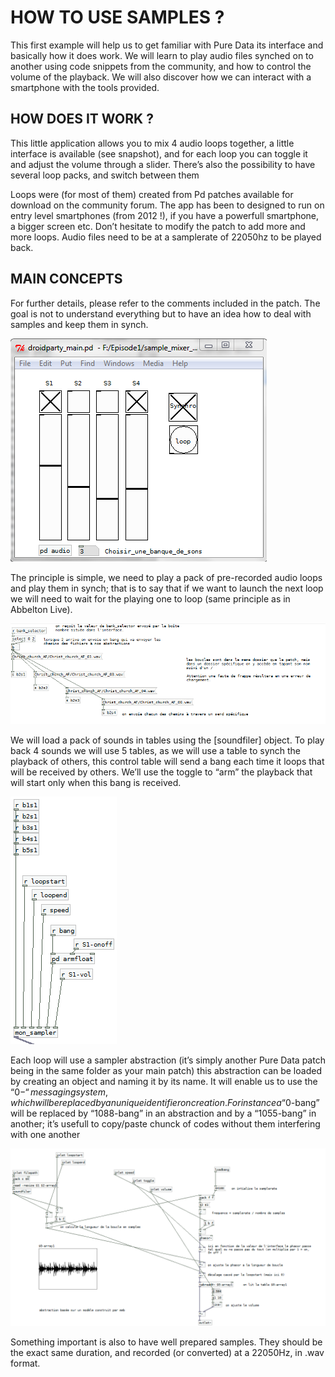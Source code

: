 # HOW TO USE SAMPLES ?
This first example will help us to get familiar with Pure Data its interface and basically how it does work. We will learn to play audio files synched on to another using code snippets from the community, and how to control the volume of the playback. We will also discover how we can interact with a smartphone with the tools provided.

## HOW DOES IT WORK ?

This little application allows you to mix 4 audio loops together, a little interface is available (see snapshot), and for each loop you can toggle it and adjust the volume through a slider. There’s also the possibility to have several loop packs, and switch between them 

Loops were (for most of them) created from Pd patches available for download on the community forum. The app has been to designed to run on entry level smartphones (from 2012 !), if you have a powerfull smartphone, a bigger screen etc. Don’t hesitate to modify the patch to add more and more loops. Audio files need to be at a samplerate of 22050hz to be played back.

## MAIN CONCEPTS 

For further details, please refer to the comments included in the patch. The goal is not to understand everything but to have an idea how to deal with samples and keep them in synch.

![Main Window of the PdDroidParty patch](../assets/tuto1-1.png)

The principle is simple, we need to play a pack of pre-recorded audio loops and play them in synch; that is to say that if we want to launch the next loop we will need to wait for the playing one to loop (same principle as in Abbelton Live).

![Content of the subpatch which loads sounds](../assets/tuto1-2.png)

We will load a pack of sounds in tables using the [soundfiler] object. To play back 4 sounds we will use 5 tables, as we will use a table to synch the playback of others, this control table will send a bang each time it loops that will be received by others. We’ll use the toggle to “arm” the playback that will start only when this bang is received.

![Messages received by the sampler abstraction](../assets/tuto1-3.png)

Each loop will use a sampler abstraction (it’s simply another Pure Data patch being in the same folder as your main patch) this abstraction can be loaded by creating an object and naming it by its name. It will enable us to use the “$0-“ messaging system, which will be replaced by an unique identifier on creation. For instance a “$0-bang” will be replaced by “1088-bang” in an abstraction and by a “1055-bang” in another; it’s usefull to copy/paste chunck of codes without them interfering with one another

![The content of the sampler abstraction](../assets/tuto1-4.png)

Something important is also to have well prepared samples. They should be the exact same duration, and recorded (or converted) at a 22050Hz, in .wav format.
